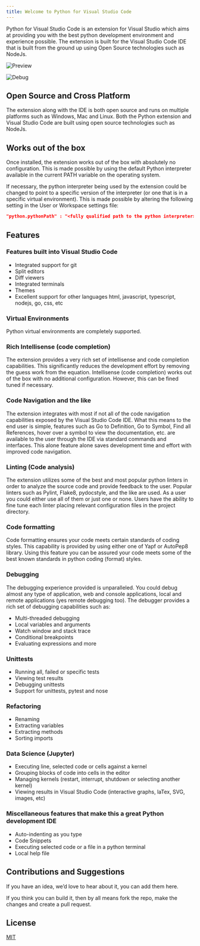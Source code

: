 ```yaml
---
title: Welcome to Python for Visual Studio Code
---
```



Python for Visual Studio Code is an extension for Visual Studio which aims at providing you with the best python development environment and experience possible. The extension is built for the Visual Studio Code IDE that is built from the ground up using Open Source technologies such as NodeJs.

![Preview](https://raw.githubusercontent.com/DonJayamanne/pythonVSCode/master/images/general.gif)  

![Debug](https://raw.githubusercontent.com/DonJayamanne/pythonVSCode/master/images/standardDebugging.gif)

## Open Source and Cross Platform
The extension along with the IDE is both open source and runs on multiple platforms such as Windows, Mac and Linux. Both the Python extension and Visual Studio Code are built using open source technologies such as NodeJs.

## Works out of the box
Once installed, the extension works out of the box with absolutely no configuration. This is made possible by using the default Python interpreter available in the current PATH variable on the operating system.

If necessary, the python interpreter being used by the extension could be changed to point to a specific version of the interpreter (or one that is in a specific virtual environment). This is made possible by altering the following setting in the User or Workspace settings file:
```json
"python.pythonPath" : "<fully qualified path to the python interpreter>"
```    

    
## Features
### Features built into Visual Studio Code
- Integrated support for git
- Split editors
- Diff viewers
- Integrated terminals
- Themes
- Excellent support for other languages html, javascript, typescript, nodejs, go, css, etc

### Virtual Environments
Python virtual environments are completely supported.

### Rich Intellisense (code completion)
The extension provides a very rich set of intellisense and code completion capabilities. This significantly reduces the development effort by removing the guess work from the equation. Intellisense (code completion) works out of the box with no additional configuration. However, this can be fined tuned if necessary.

### Code Navigation and the like
The extension integrates with most if not all of the code navigation capabilities exposed by the Visual Studio Code IDE. What this means to the end user is simple, features such as Go to Definition, Go to Symbol, Find all References, hover over a symbol to view the documentation, etc. are available to the user through the IDE via standard commands and interfaces.
This alone feature alone saves development time and effort with improved code navigation.

### Linting (Code analysis)
The extension utilizes some of the best and most popular python linters in order to analyze the source code and provide feedback to the user. Popular linters such as Pylint, Flake8, pydocstyle, and the like are used. As a user you could either use all of them or just one or none. Users have the ability to fine tune each linter placing relevant configuration files in the project directory.

### Code formatting
Code formatting ensures your code meets certain standards of coding styles. This capability is provided by using either one of Yapf or AutoPep8 library. Using this feature you can be assured your code meets some of the best known standards in python coding (format) styles.

### Debugging
The debugging experience provided is unparalleled. You could debug almost any type of application, web and console applications, local and remote applications (yes remote debugging too). The debugger provides a rich set of debugging capabilities such as:

- Multi-threaded debugging
- Local variables and arguments
- Watch window and stack trace
- Conditional breakpoints
- Evaluating expressions and more

### Unittests
- Running all, failed or specific tests
- Viewing test results
- Debugging unittests
- Support for unittests, pytest and nose

### Refactoring
- Renaming
- Extracting variables
- Extracting methods 
- Sorting imports 

### Data Science (Jupyter)
- Executing line, selected code or cells against a kernel
- Grouping blocks of code into cells in the editor
- Managing kernels (restart, interrupt, shutdown or selecting another kernel)
- Viewing results in Visual Studio Code (interactive graphs, laTex, SVG, images, etc)

### Miscellaneous features that make this a great Python development IDE
- Auto-indenting as you type
- Code Snippets
- Executing selected code or a file in a python terminal
- Local help file

## Contributions and Suggestions
If you have an idea, we’d love to hear about it, you can add them here.

If you think you can build it, then by all means fork the repo, make the changes and create a pull request.

## License
[MIT](https://raw.githubusercontent.com/DonJayamanne/pythonVSCode/master/LICENSE)